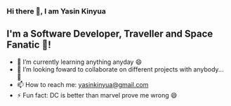 ### Hi there 👋, I am Yasin Kinyua
<!--![GitHub followers](https://img.shields.io/github/followers/yaska1706?label=Github%20Followers&style=social)
![Twitter Follow](https://img.shields.io/twitter/follow/young_swashluv?label=followers&style=social)-->


## I'm a Software Developer, Traveller and Space Fanatic 🔭!


- 🌱 I’m currently learning anything anyday 😄
- 👯 I’m looking foward to collaborate on different projects with anybody... 💬 
- 📫 How to reach me: yasinkinyua@gmail.com
- ⚡ Fun fact: DC is better than marvel prove me wrong 😄
 


<!--
**Yaska1706/yaska1706** is a ✨ _special_ ✨ repository because its `README.md` (this file) appears on your GitHub profile.

Here are some ideas to get you started:

- 🔭 I’m currently working on ...
- 🌱 I’m currently learning ...
- 👯 I’m looking to collaborate on ...
- 🤔 I’m looking for help with ...
- 💬 Ask me about ...
- 📫 How to reach me: ...
- 😄 Pronouns: ...
- ⚡ Fun fact: ...
-->
